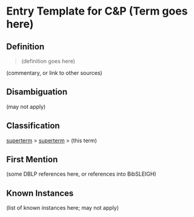 # Entry Template for C&P (Term goes here)
## Definition
> (definition goes here)

(commentary, or link to other sources)
## Disambiguation
(may not apply)
## Classification
[superterm](file.md) \> [superterm](file.md) \> (this term)
## First Mention
(some DBLP references here, or references into BibSLEIGH)
## Known Instances
(list of known instances here; may not apply)

